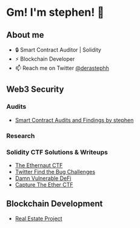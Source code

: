 # Gm! I'm stephen! 👋

## About me
- 🔒 Smart Contract Auditor | Solidity
- ⚡ Blockchain Developer
- 📫 Reach me on Twitter [@derastephh](https://x.com/derastephh)

## Web3 Security

### Audits
- [Smart Contract Audits and Findings by stephen](https://github.com/Derastephh/audits)

### Research

### Solidity CTF Solutions & Writeups
- [The Ethernaut CTF](https://github.com/Derastephh/ethernaut-solutions)
- [Twitter Find the Bug Challenges](https://github.com/Derastephh/Twitter-SC-FindTheBug-Challenges)
- [Damn Vulnerable DeFi](#)
- [Capture The Ether CTF](#)

## Blockchain Development
- [Real Estate Project](https://github.com/Derastephh/##)
